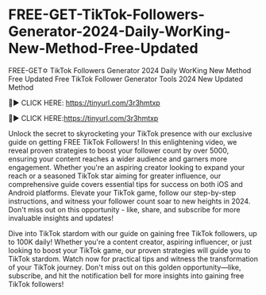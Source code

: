 # FREE-GET-TikTok-Followers-Generator-2024-Daily-WorKing-New-Method-Free-Updated
FREE-GET✡︎ TikTok Followers Generator 2024 Daily WorKing New Method Free Updated
Free TikTok Follower Generator Tools 2024 New Updated Method

🔴► CLICK HERE: https://tinyurl.com/3r3hmtxp

🔴► CLICK HERE:https://tinyurl.com/3r3hmtxp

Unlock the secret to skyrocketing your TikTok presence with our exclusive guide on getting FREE TikTok Followers! In this enlightening video, we reveal proven strategies to boost your follower count by over 5000, ensuring your content reaches a wider audience and garners more engagement. Whether you're an aspiring creator looking to expand your reach or a seasoned TikTok star aiming for greater influence, our comprehensive guide covers essential tips for success on both iOS and Android platforms. Elevate your TikTok game, follow our step-by-step instructions, and witness your follower count soar to new heights in 2024. Don't miss out on this opportunity - like, share, and subscribe for more invaluable insights and updates!

Dive into TikTok stardom with our guide on gaining free TikTok followers, up to 100K daily! Whether you're a content creator, aspiring influencer, or just looking to boost your TikTok game, our proven strategies will guide you to TikTok stardom. Watch now for practical tips and witness the transformation of your TikTok journey. Don't miss out on this golden opportunity—like, subscribe, and hit the notification bell for more insights into gaining free TikTok followers!
